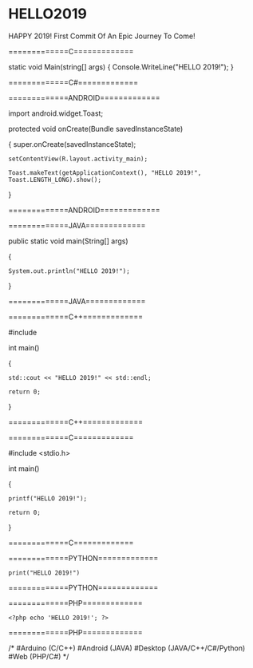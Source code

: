 # HELLO2019
HAPPY 2019! First Commit Of An Epic Journey To Come!

=============C=============

static void Main(string[] args)
{
	Console.WriteLine("HELLO 2019!");
}

=============C#=============

=============ANDROID=============

import android.widget.Toast;

protected void onCreate(Bundle savedInstanceState)

{
	super.onCreate(savedInstanceState);
	
	setContentView(R.layout.activity_main);
	
	Toast.makeText(getApplicationContext(), "HELLO 2019!", Toast.LENGTH_LONG).show();
	
}

=============ANDROID=============

=============JAVA=============

public static void main(String[] args)

{

	System.out.println("HELLO 2019!");
	
}

=============JAVA=============

=============C++=============

#include <iostream>
	
int main()

{

	std::cout << "HELLO 2019!" << std::endl;
	
	return 0;
	
}
	
=============C++=============

=============C=============

#include <stdio.h>

int main()

{

	printf("HELLO 2019!");
	
	return 0;
	
}

=============C=============

=============PYTHON=============

	print("HELLO 2019!")
	
=============PYTHON=============

=============PHP=============

	<?php echo 'HELLO 2019!'; ?>
	
=============PHP=============

/*
#Arduino (C/C++)
#Android (JAVA)
#Desktop (JAVA/C++/C#/Python)
#Web     (PHP/C#)
*/
